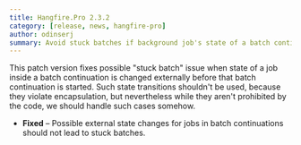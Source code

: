 ```yaml
---
title: Hangfire.Pro 2.3.2
category: [release, news, hangfire-pro]
author: odinserj
summary: Avoid stuck batches if background job's state of a batch continuation changed externally.
---
```


This patch version fixes possible "stuck batch" issue when state of a job inside a batch continuation is changed externally before that batch continuation is started. Such state transitions shouldn't be used, because they violate encapsulation, but nevertheless while they aren't prohibited by the code, we should handle such cases somehow.

* **Fixed** – Possible external state changes for jobs in batch continuations should not lead to stuck batches.
